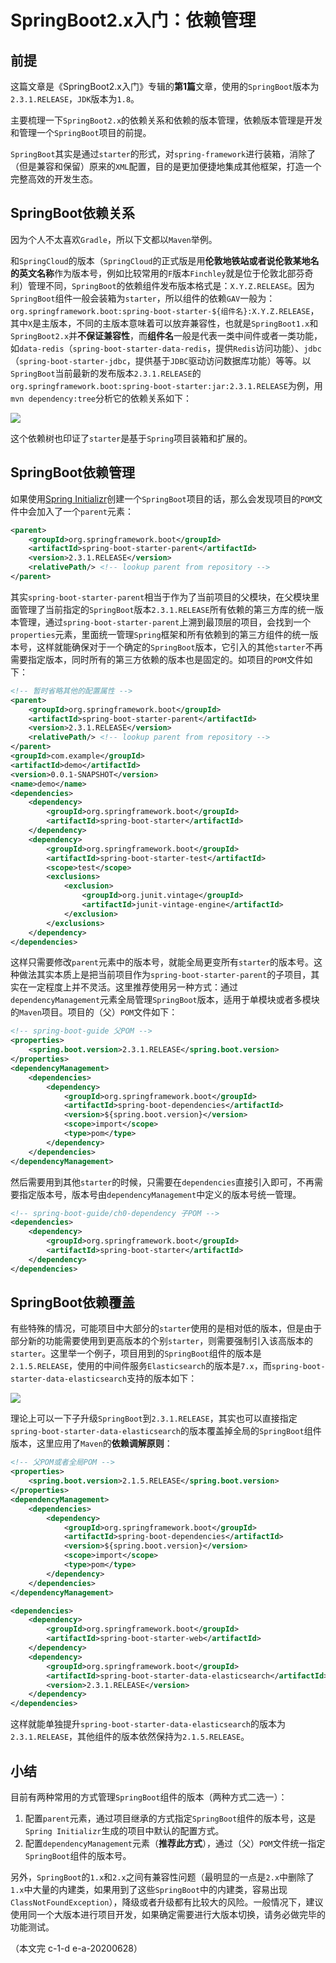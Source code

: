 # SpringBoot2.x入门：依赖管理

## 前提

这篇文章是《SpringBoot2.x入门》专辑的**第1篇**文章，使用的`SpringBoot`版本为`2.3.1.RELEASE`，`JDK`版本为`1.8`。

主要梳理一下`SpringBoot2.x`的依赖关系和依赖的版本管理，依赖版本管理是开发和管理一个`SpringBoot`项目的前提。

`SpringBoot`其实是通过`starter`的形式，对`spring-framework`进行装箱，消除了（但是兼容和保留）原来的`XML`配置，目的是更加便捷地集成其他框架，打造一个完整高效的开发生态。

<!-- more -->

## SpringBoot依赖关系

因为个人不太喜欢`Gradle`，所以下文都以`Maven`举例。

和`SpringCloud`的版本（`SpringCloud`的正式版是用**伦敦地铁站或者说伦敦某地名的英文名称**作为版本号，例如比较常用的`F`版本`Finchley`就是位于伦敦北部芬奇利）管理不同，`SpringBoot`的依赖组件发布版本格式是：`X.Y.Z.RELEASE`。因为`SpringBoot`组件一般会装箱为`starter`，所以组件的依赖`GAV`一般为：`org.springframework.boot:spring-boot-starter-${组件名}:X.Y.Z.RELEASE`，其中`X`是主版本，不同的主版本意味着可以放弃兼容性，也就是`SpringBoot1.x`和`SpringBoot2.x`并**不保证兼容性**，而**组件名**一般是代表一类中间件或者一类功能，如`data-redis`（`spring-boot-starter-data-redis`，提供`Redis`访问功能）、`jdbc`（`spring-boot-starter-jdbc`，提供基于`JDBC`驱动访问数据库功能）等等。以`SpringBoot`当前最新的发布版本`2.3.1.RELEASE`的`org.springframework.boot:spring-boot-starter:jar:2.3.1.RELEASE`为例，用`mvn dependency:tree`分析它的依赖关系如下：

![](https://throwable-blog-1256189093.cos.ap-guangzhou.myqcloud.com/202006/s-b-g-ch0-1.png)

这个依赖树也印证了`starter`是基于`Spring`项目装箱和扩展的。

## SpringBoot依赖管理

如果使用[Spring Initializr](https://start.spring.io/)创建一个`SpringBoot`项目的话，那么会发现项目的`POM`文件中会加入了一个`parent`元素：

```xml
<parent>
    <groupId>org.springframework.boot</groupId>
    <artifactId>spring-boot-starter-parent</artifactId>
    <version>2.3.1.RELEASE</version>
    <relativePath/> <!-- lookup parent from repository -->
</parent>
```

其实`spring-boot-starter-parent`相当于作为了当前项目的父模块，在父模块里面管理了当前指定的`SpringBoot`版本`2.3.1.RELEASE`所有依赖的第三方库的统一版本管理，通过`spring-boot-starter-parent`上溯到最顶层的项目，会找到一个`properties`元素，里面统一管理`Spring`框架和所有依赖到的第三方组件的统一版本号，这样就能确保对于一个确定的`SpringBoot`版本，它引入的其他`starter`不再需要指定版本，同时所有的第三方依赖的版本也是固定的。如项目的`POM`文件如下：

```xml
<!-- 暂时省略其他的配置属性 -->
<parent>
    <groupId>org.springframework.boot</groupId>
    <artifactId>spring-boot-starter-parent</artifactId>
    <version>2.3.1.RELEASE</version>
    <relativePath/> <!-- lookup parent from repository -->
</parent>
<groupId>com.example</groupId>
<artifactId>demo</artifactId>
<version>0.0.1-SNAPSHOT</version>
<name>demo</name>
<dependencies>
    <dependency>
        <groupId>org.springframework.boot</groupId>
        <artifactId>spring-boot-starter</artifactId>
    </dependency>
    <dependency>
        <groupId>org.springframework.boot</groupId>
        <artifactId>spring-boot-starter-test</artifactId>
        <scope>test</scope>
        <exclusions>
            <exclusion>
                <groupId>org.junit.vintage</groupId>
                <artifactId>junit-vintage-engine</artifactId>
            </exclusion>
        </exclusions>
    </dependency>
</dependencies>
```

这样只需要修改`parent`元素中的版本号，就能全局更变所有`starter`的版本号。这种做法其实本质上是把当前项目作为`spring-boot-starter-parent`的子项目，其实在一定程度上并不灵活。这里推荐使用另一种方式：通过`dependencyManagement`元素全局管理`SpringBoot`版本，适用于单模块或者多模块的`Maven`项目。项目的（父）`POM`文件如下：

```xml
<!-- spring-boot-guide 父POM -->
<properties>
    <spring.boot.version>2.3.1.RELEASE</spring.boot.version>
</properties>
<dependencyManagement>
    <dependencies>
        <dependency>
            <groupId>org.springframework.boot</groupId>
            <artifactId>spring-boot-dependencies</artifactId>
            <version>${spring.boot.version}</version>
            <scope>import</scope>
            <type>pom</type>
        </dependency>
    </dependencies>
</dependencyManagement>
```

然后需要用到其他`starter`的时候，只需要在`dependencies`直接引入即可，不再需要指定版本号，版本号由`dependencyManagement`中定义的版本号统一管理。

```xml
<!-- spring-boot-guide/ch0-dependency 子POM -->
<dependencies>
    <dependency>
        <groupId>org.springframework.boot</groupId>
        <artifactId>spring-boot-starter</artifactId>
    </dependency>
</dependencies>
```

## SpringBoot依赖覆盖

有些特殊的情况，可能项目中大部分的`starter`使用的是相对低的版本，但是由于部分新的功能需要使用到更高版本的个别`starter`，则需要强制引入该高版本的`starter`。这里举一个例子，项目用到的`SpringBoot`组件的版本是`2.1.5.RELEASE`，使用的中间件服务`Elasticsearch`的版本是`7.x`，而`spring-boot-starter-data-elasticsearch`支持的版本如下：

![](https://throwable-blog-1256189093.cos.ap-guangzhou.myqcloud.com/202006/s-b-g-ch0-2.png)

理论上可以一下子升级`SpringBoot`到`2.3.1.RELEASE`，其实也可以直接指定`spring-boot-starter-data-elasticsearch`的版本覆盖掉全局的`SpringBoot`组件版本，这里应用了`Maven`的**依赖调解原则**：

```xml
<!-- 父POM或者全局POM -->
<properties>
    <spring.boot.version>2.1.5.RELEASE</spring.boot.version>
</properties>
<dependencyManagement>
    <dependencies>
        <dependency>
            <groupId>org.springframework.boot</groupId>
            <artifactId>spring-boot-dependencies</artifactId>
            <version>${spring.boot.version}</version>
            <scope>import</scope>
            <type>pom</type>
        </dependency>
    </dependencies>
</dependencyManagement>

<dependencies>
    <dependency>
        <groupId>org.springframework.boot</groupId>
        <artifactId>spring-boot-starter-web</artifactId>
    </dependency>
    <dependency>
        <groupId>org.springframework.boot</groupId>
        <artifactId>spring-boot-starter-data-elasticsearch</artifactId>
        <version>2.3.1.RELEASE</version>
    </dependency>
</dependencies>
```

这样就能单独提升`spring-boot-starter-data-elasticsearch`的版本为`2.3.1.RELEASE`，其他组件的版本依然保持为`2.1.5.RELEASE`。

## 小结

目前有两种常用的方式管理`SpringBoot`组件的版本（两种方式二选一）：

1. 配置`parent`元素，通过项目继承的方式指定`SpringBoot`组件的版本号，这是`Spring Initializr`生成的项目中默认的配置方式。
2. 配置`dependencyManagement`元素（**推荐此方式**），通过（父）`POM`文件统一指定`SpringBoot`组件的版本号。

另外，`SpringBoot`的`1.x`和`2.x`之间有兼容性问题（最明显的一点是`2.x`中删除了`1.x`中大量的内建类，如果用到了这些`SpringBoot`中的内建类，容易出现`ClassNotFoundException`），降级或者升级都有比较大的风险。一般情况下，建议使用同一个大版本进行项目开发，如果确定需要进行大版本切换，请务必做完毕的功能测试。

（本文完 c-1-d e-a-20200628）

